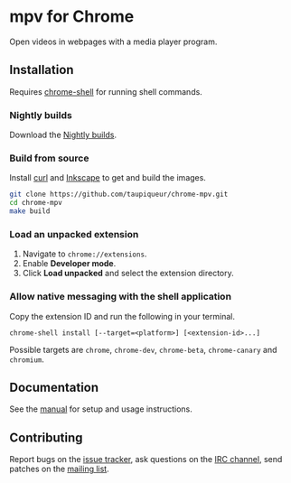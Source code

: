 # mpv for Chrome

Open videos in webpages with a media player program.

[mpv]: https://mpv.io

## Installation

Requires [chrome-shell] for running shell commands.

[chrome-shell]: https://github.com/taupiqueur/chrome-shell

### Nightly builds

Download the [Nightly builds].

[Nightly builds]: https://github.com/taupiqueur/chrome-mpv/releases/nightly

### Build from source

Install [curl] and [Inkscape] to get and build the images.

[curl]: https://curl.se
[Inkscape]: https://inkscape.org

``` sh
git clone https://github.com/taupiqueur/chrome-mpv.git
cd chrome-mpv
make build
```

### Load an unpacked extension

1. Navigate to `chrome://extensions`.
2. Enable **Developer mode**.
3. Click **Load unpacked** and select the extension directory.

### Allow native messaging with the shell application

Copy the extension ID and run the following in your terminal.

```
chrome-shell install [--target=<platform>] [<extension-id>...]
```

Possible targets are `chrome`, `chrome-dev`, `chrome-beta`, `chrome-canary` and `chromium`.

## Documentation

See the [manual] for setup and usage instructions.

[Manual]: docs/manual.md

## Contributing

Report bugs on the [issue tracker],
ask questions on the [IRC channel],
send patches on the [mailing list].

[Issue tracker]: https://github.com/taupiqueur/chrome-mpv/issues
[IRC channel]: https://web.libera.chat/gamja/#taupiqueur
[Mailing list]: https://github.com/taupiqueur/chrome-mpv/pulls
